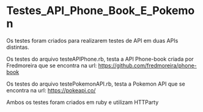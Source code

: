 # Testes_API_Phone_Book_E_Pokemon

Os testes foram criados para realizarem testes de API em duas APIs distintas.

Os testes do arquivo testeAPIPhone.rb, testa a API Phone-book criada por Fredmoreira que se encontra na url: https://github.com/fredmoreira/phone-book

Os testes do arquivo testePokemonAPI.rb, testa a Pokemon API que se encontra na url: https://pokeapi.co/

Ambos os testes foram criados em ruby e utilizam HTTParty
